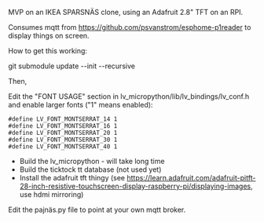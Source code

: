 
MVP on an IKEA SPARSNÄS clone, using an Adafruit 2.8" TFT on an RPI. 

Consumes mqtt from https://github.com/psvanstrom/esphome-p1reader to display things on screen.

How to get this working:

git submodule update --init --recursive

Then,

Edit the "FONT USAGE" section in lv_micropython/lib/lv_bindings/lv_conf.h and enable larger fonts ("1" means enabled):

~~~
#define LV_FONT_MONTSERRAT_14 1
#define LV_FONT_MONTSERRAT_16 1
#define LV_FONT_MONTSERRAT_20 1
#define LV_FONT_MONTSERRAT_30 1
#define LV_FONT_MONTSERRAT_40 1
~~~

* Build the lv_micropython - will take long time
* Build the ticktock tt database (not used yet)
* Install the adafruit tft thingy (see https://learn.adafruit.com/adafruit-pitft-28-inch-resistive-touchscreen-display-raspberry-pi/displaying-images, use hdmi mirroring)

Edit the pajnäs.py file to point at your own mqtt broker. 



